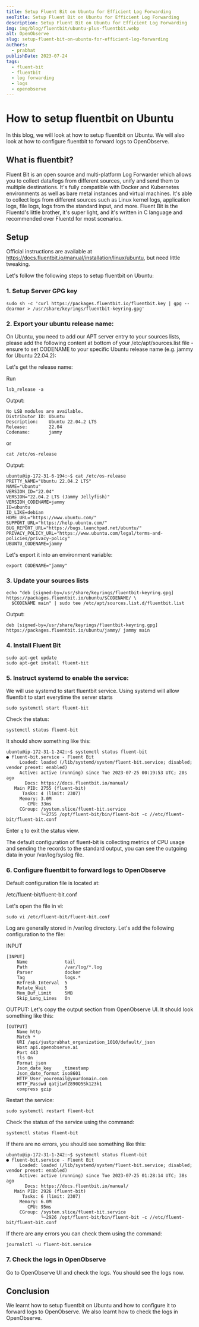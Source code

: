 ```yaml
---
title: Setup Fluent Bit on Ubuntu for Efficient Log Forwarding
seoTitle: Setup Fluent Bit on Ubuntu for Efficient Log Forwarding
description: Setup Fluent Bit on Ubuntu for Efficient Log Forwarding
img: img/blog/fluentbit/ubuntu-plus-fluentbit.webp
alt: OpenObserve
slug: setup-fluent-bit-on-ubuntu-for-efficient-log-forwarding
authors: 
  - prabhat
publishDate: 2023-07-24
tags:
  - fluent-bit
  - fluentbit
  - log forwarding
  - logs
  - openobserve
---
```


# How to setup fluentbit on Ubuntu

In this blog, we will look at how to setup fluentbit on Ubuntu. We will also look at how to configure fluentbit to forward logs to OpenObserve.

## What is fluentbit?

Fluent Bit is an open source and multi-platform Log Forwarder which allows you to collect data/logs from different sources, unify and send them to multiple destinations. It's fully compatible with Docker and Kubernetes environments as well as bare metal instances and virtual machines. It's able to collect logs from different sources such as Linux kernel logs, application logs, file logs, logs from the standard input, and more. Fluent Bit is the Fluentd's little brother, it's super light, and it's written in C language and recommended over Fluentd for most scenarios.


## Setup

Official instructions are available at https://docs.fluentbit.io/manual/installation/linux/ubuntu, but need little tweaking.

Let's follow the following steps to setup fluentbit on Ubuntu:


### 1. Setup Server GPG key

```shell
sudo sh -c 'curl https://packages.fluentbit.io/fluentbit.key | gpg --dearmor > /usr/share/keyrings/fluentbit-keyring.gpg'
```

### 2. Export your ubuntu release name:

On Ubuntu, you need to add our APT server entry to your sources lists, please add the following content at bottom of your /etc/apt/sources.list file - ensure to set CODENAME to your specific Ubuntu release name (e.g. jammy for Ubuntu 22.04.2):

Let's get the release name:

Run

```shell
lsb_release -a
```

Output:

```shell
No LSB modules are available.
Distributor ID: Ubuntu
Description:    Ubuntu 22.04.2 LTS
Release:        22.04
Codename:       jammy
```

or 

```shell
cat /etc/os-release
```

Output:
```shell
ubuntu@ip-172-31-6-194:~$ cat /etc/os-release
PRETTY_NAME="Ubuntu 22.04.2 LTS"
NAME="Ubuntu"
VERSION_ID="22.04"
VERSION="22.04.2 LTS (Jammy Jellyfish)"
VERSION_CODENAME=jammy
ID=ubuntu
ID_LIKE=debian
HOME_URL="https://www.ubuntu.com/"
SUPPORT_URL="https://help.ubuntu.com/"
BUG_REPORT_URL="https://bugs.launchpad.net/ubuntu/"
PRIVACY_POLICY_URL="https://www.ubuntu.com/legal/terms-and-policies/privacy-policy"
UBUNTU_CODENAME=jammy
```

Let's export it into an environment variable:

```shell
export CODENAME="jammy"
```

### 3. Update your sources lists

```shell
echo "deb [signed-by=/usr/share/keyrings/fluentbit-keyring.gpg] https://packages.fluentbit.io/ubuntu/$CODENAME/ \
  $CODENAME main" | sudo tee /etc/apt/sources.list.d/fluentbit.list
```

Output:

```
deb [signed-by=/usr/share/keyrings/fluentbit-keyring.gpg] https://packages.fluentbit.io/ubuntu/jammy/ jammy main
```

### 4. Install Fluent Bit

```shell
sudo apt-get update
sudo apt-get install fluent-bit
```

### 5.  Instruct systemd to enable the service:

We will use systemd to start fluentbit service. Using systemd will allow fluentbit to start everytime the server starts

```shell
sudo systemctl start fluent-bit
```

Check the status:

```shell
systemctl status fluent-bit
```

It should show something like this:

```shell
ubuntu@ip-172-31-1-242:~$ systemctl status fluent-bit
● fluent-bit.service - Fluent Bit
     Loaded: loaded (/lib/systemd/system/fluent-bit.service; disabled; vendor preset: enabled)
     Active: active (running) since Tue 2023-07-25 00:19:53 UTC; 20s ago
       Docs: https://docs.fluentbit.io/manual/
   Main PID: 2755 (fluent-bit)
      Tasks: 4 (limit: 2307)
     Memory: 3.0M
        CPU: 33ms
     CGroup: /system.slice/fluent-bit.service
             └─2755 /opt/fluent-bit/bin/fluent-bit -c //etc/fluent-bit/fluent-bit.conf

```
Enter `q` to exit the status view.

The default configuration of fluent-bit is collecting metrics of CPU usage and sending the records to the standard output, you can see the outgoing data in your /var/log/syslog file.

### 6. Configure fluentbit to forward logs to OpenObserve

Default configuration file is located at:

/etc/fluent-bit/fluent-bit.conf

Let's open the file in vi:

```shell
sudo vi /etc/fluent-bit/fluent-bit.conf
```

Log are generally stored in /var/log directory. Let's add the following configuration to the file:

INPUT

```shell
[INPUT]
    Name              tail
    Path              /var/log/*.log
    Parser            docker
    Tag               logs.*
    Refresh_Interval  5
    Rotate_Wait       5
    Mem_Buf_Limit     5MB
    Skip_Long_Lines   On
```

OUTPUT: Let's copy the output section from OpenObserve UI. It should look something like this:

```shell
[OUTPUT]
    Name http
    Match *
    URI /api/justprabhat_organization_1010/default/_json
    Host api.openobserve.ai
    Port 443
    tls On
    Format json
    Json_date_key    _timestamp
    Json_date_format iso8601
    HTTP_User youremail@yourdomain.com
    HTTP_Passwd qatj1wfZ890Q5Sk123k1
    compress gzip
```

Restart the service:

```shell
sudo systemctl restart fluent-bit
```

Check the status of the service using the command:

```shell
systemctl status fluent-bit
```

If there are no errors, you should see something like this:

```shell
ubuntu@ip-172-31-1-242:~$ systemctl status fluent-bit
● fluent-bit.service - Fluent Bit
     Loaded: loaded (/lib/systemd/system/fluent-bit.service; disabled; vendor preset: enabled)
     Active: active (running) since Tue 2023-07-25 01:28:14 UTC; 38s ago
       Docs: https://docs.fluentbit.io/manual/
   Main PID: 2926 (fluent-bit)
      Tasks: 6 (limit: 2307)
     Memory: 6.0M
        CPU: 95ms
     CGroup: /system.slice/fluent-bit.service
             └─2926 /opt/fluent-bit/bin/fluent-bit -c //etc/fluent-bit/fluent-bit.conf
```

If there are any errors you can check them using the command:

```shell
journalctl -u fluent-bit.service
```

### 7. Check the logs in OpenObserve

Go to OpenObserve UI and check the logs. You should see the logs now.


## Conclusion

We learnt how to setup fluentbit on Ubuntu and how to configure it to forward logs to OpenObserve. We also learnt how to check the logs in OpenObserve.


